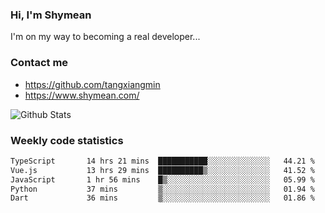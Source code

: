 ### Hi, I'm Shymean

I'm on my way to becoming a real developer...

### Contact me

- <https://github.com/tangxiangmin>
- <https://www.shymean.com/>

![Github Stats](https://github-readme-stats.vercel.app/api?username=tangxiangmin&show_icons=true&theme=dark)


###  Weekly code statistics

<!--START_SECTION:waka-->

```txt
TypeScript       14 hrs 21 mins  ███████████░░░░░░░░░░░░░░   44.21 %
Vue.js           13 hrs 29 mins  ██████████▒░░░░░░░░░░░░░░   41.52 %
JavaScript       1 hr 56 mins    █▒░░░░░░░░░░░░░░░░░░░░░░░   05.99 %
Python           37 mins         ▒░░░░░░░░░░░░░░░░░░░░░░░░   01.94 %
Dart             36 mins         ▒░░░░░░░░░░░░░░░░░░░░░░░░   01.86 %
```

<!--END_SECTION:waka-->